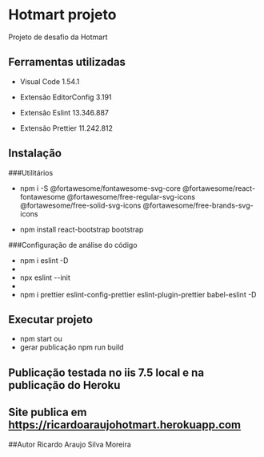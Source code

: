 # Hotmart projeto

Projeto de desafio da Hotmart

## Ferramentas utilizadas

- Visual Code 1.54.1
 
- Extensão EditorConfig 3.191
 
- Extensão Eslint 13.346.887
 
- Extensão Prettier 11.242.812


## Instalação

###Utilitários 

- npm i -S @fortawesome/fontawesome-svg-core @fortawesome/react-fontawesome @fortawesome/free-regular-svg-icons @fortawesome/free-solid-svg-icons @fortawesome/free-brands-svg-icons

- npm install react-bootstrap bootstrap

###Configuração de análise do código

- npm i eslint -D
- 
- npx eslint --init
- 
- npm i prettier eslint-config-prettier eslint-plugin-prettier babel-eslint -D


## Executar projeto 
- npm start ou 
- gerar publicação npm run build

## Publicação testada no iis 7.5 local e na publicação do Heroku

## Site publica em https://ricardoaraujohotmart.herokuapp.com

##Autor
Ricardo Araujo Silva Moreira
